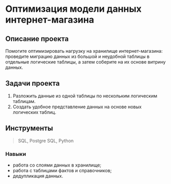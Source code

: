 # Оптимизация модели данных интернет-магазина

## Описание проекта
Помогите оптимизировать нагрузку на хранилище интернет-магазина: проведите миграцию данных из большой и неудобной таблицы в отдельные логические таблицы, а затем соберите на их основе витрину данных. 

## Задачи проекта
1. Разложить данные из одной таблицы по нескольким логическим таблицам.
2. Создать удобное представление данных на основе новых логических таблиц.
   
## Инструменты
> SQL, Postgre SQL, Python
### Навыки
- работа со слоями данных в хранилище; 
- работа с таблицами фактов и справочников; 
- дедупликация данных.
